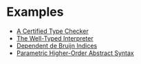 Examples
========

- [A Certified Type Checker](examples/tc.lean.html)
- [The Well-Typed Interpreter](examples/interp.lean.html)
- [Dependent de Bruijn Indices](examples/deBruijn.lean.html)
- [Parametric Higher-Order Abstract Syntax](examples/phoas.lean.html)
